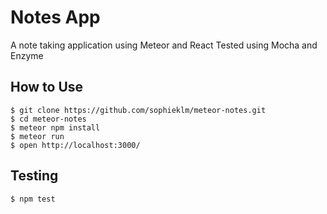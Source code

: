# Notes App

A note taking application using Meteor and React
Tested using Mocha and Enzyme

## How to Use

```
$ git clone https://github.com/sophieklm/meteor-notes.git
$ cd meteor-notes
$ meteor npm install
$ meteor run
$ open http://localhost:3000/

```

## Testing
```
$ npm test
```
